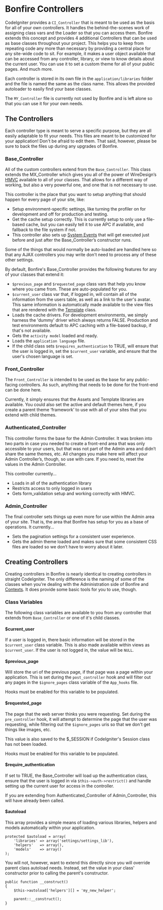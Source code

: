 # Bonfire Controllers

CodeIgniter provides a `CI_Controller` that is meant to be used as the basis for all of your own controllers. It handles the behind-the-scenes work of assigning class vars and the Loader so that you can access them. Bonfire extends this concept and provides 4 additional Controllers that can be used as base classes throughout your project. This helps you to keep from repeating code any more than necessary by providing a central place for any site-wide code to sit. For example, it makes a user object available that can be accessed from any controller, library, or view to know details about the current user. You can use it to set a custom theme for all of your public pages. And much more.

Each controller is stored in its own file in the `application/libraries` folder and the file is named the same as the class name. This allows the provided autoloader to easily find your base classes.

The `MY_Controller` file is currently not used by Bonfire and is left alone so that you can use it for your own needs.

<a name="controllers"></a>
## The Controllers

Each controller type is meant to serve a specific purpose, but they are all easily adaptable to fit your needs. This files are meant to be customized for your application! Don't be afraid to edit them. That said, however, please be sure to back the files up during any upgrades of Bonfire.

<a name="base"></a>
### Base_Controller

All of the custom controllers extend from the `Base_Controller`.  This class extends the MX_Controller which gives you all of the power of WireDesign’s [HMVC](https://bitbucket.org/wiredesignz/codeigniter-modular-extensions-hmvc/wiki/Home) available to all of your classes.  That allows for a different way of working, but also a very powerful one, and one that is not necessary to use.

This controller is the place that you want to setup anything that should happen for every page of your site, like:

* Setup environment-specific settings, like turning the profiler on for development and off for production and testing.
* Get the cache setup correctly.  This is currently setup to only use a file-based cache, but you can easily tell it to use APC if available, and fallback to the file system if not.
* This controller also sets up [System Events](system_events.html) that will get executed just before and just after the Base_Controller’s constructor runs.

Some of the things that would normally be auto-loaded are handled here so that any AJAX controllers you may write don't need to process any of these other settings.

By default, Bonfire's Base_Controller provides the following features for any of your classes that extend it:

* `$previous_page` and `$requested_page` class vars that help you know where you came from. These are auto-populated for you.
* `$current_user` class var that, if logged in, will contain all of the information from the users table, as well as a link to the user's avatar. This same information is automatically made available to the view files that are rendered with the [Template](layouts_and_views) class.
* Loads the cache drivers. For development environments, we simply harness the 'dummy' driver which always returns FALSE. Production and test environments default to APC caching with a file-based backup, if that's not available.
* Gets the `activity model` loaded and ready.
* Loads the `application language` file.
* If the child class sets `$requires_authentication` to TRUE, will ensure that the user is logged in, set the `$current_user` variable, and ensure that the user's chosen language is set.

<a name="front"></a>
### Front_Controller

The `Front_Controller` is intended to be used as the base for any public-facing controllers.  As such, anything that needs to be done for the front-end can be done here.

Currently, it simply ensures that the Assets and Template libraries are available.  You could also set the active and default themes here, if you create a parent theme ‘framework’ to use with all of your sites that you extend with child themes.


<a name="auth"></a>
### Authenticated_Controller

This controller forms the base for the Admin Controller.  It was broken into two parts in case you needed to create a front-end area that was only accessible to your users, but that was not part of the Admin area and didn’t share the same themes, etc.  All changes you make here will affect your Admin Controller’s, though, so use with care.  If you need to, reset the values in the Admin Controller.

This controller currently...

* Loads in all of the authentication library
* Restricts access to only logged in users
* Gets form_validation setup and working correctly with HMVC.


<a name="admin"></a>
### Admin_Controller

The final controller sets things up even more for use within the Admin area of your site.  That is, the area that Bonfire has setup for you as a base of operations.  It currently...

* Sets the pagination settings for a consistent user experience.
* Gets the admin theme loaded and makes sure that some consistent CSS files are loaded so we don’t have to worry about it later.


<a name="create"></a>
## Creating Controllers

Creating controllers in Bonfire is nearly identical to creating controllers in straight CodeIgniter. The only difference is the naming of some of the classes when you're dealing with the Administration side of Bonfire and [Contexts](contexts). It does provide some basic tools for you to use, though. 

### Class Variables
The following class variables are available to you from any controller that extends from `Base_Controller` or one of it's child classes.

#### $current_user
 If a user is logged in, there basic information will be stored in the `$current_user` class variable. This is also made available within views as `$current_user`. If the user is not logged in, the value will be `NULL`.
 
#### $previous_page
Will store the uri of the previous page, if that page was a page within your application. This is set during the `post_controller` hook and will filter out any pages in the `$ignore_pages` class variable of the `App_hooks` file.  

Hooks must be enabled for this variable to be populated.

#### $requested_page
The page that the web server thinks you were requesting. Set during the `pre_controller` hook, it will attempt to determine the page that the user was requesting, while filtering out the `$ignore_pages` uris so that we don't get things like images, etc. 

This value is also saved to the $_SESSION if CodeIgniter's Session class has not been loaded.

Hooks must be enabled for this variable to be populated.

#### $require_authentication
If set to TRUE, the Base_Controller will load up the authentication class, ensure that the user is logged in via `$this->auth->restrict()` and handle setting up the current user for access in the controller. 

If you are extending from Authenticated_Controller of Admin_Controller, this will have already been called.

#### $autoload
This array provides a simple means of loading various libraries, helpers and models automatically within your application. 

	protected $autoload = array(
        'libraries' => array('settings/settings_lib'),
        'helpers'   => array(),
        'models'    => array()
    );

You will not, however, want to extend this directly since you will override parent class autoload needs. Instead, set the value in your class' constructor prior to calling the parent's constructor.

	public function __construct()
	{
		$this->autoload['helpers'][] = 'my_new_helper';
		
		parent::__construct();
	}
 

